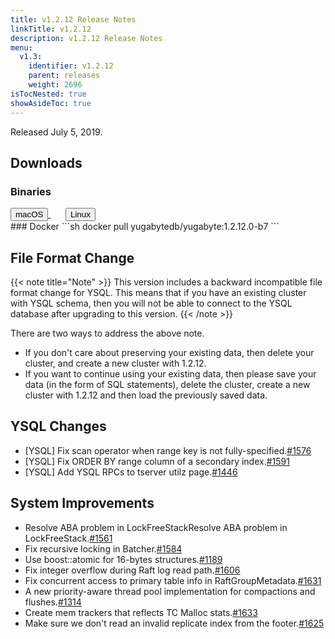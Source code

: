 ```yaml
---
title: v1.2.12 Release Notes
linkTitle: v1.2.12
description: v1.2.12 Release Notes
menu:
  v1.3:
    identifier: v1.2.12
    parent: releases
    weight: 2696
isTocNested: true
showAsideToc: true
---
```


Released July 5, 2019.

## Downloads
### Binaries
<a class="download-binary-link" href="https://downloads.yugabyte.com/yugabyte-ce-1.2.12.0-darwin.tar.gz">
  <button>
    <i class="fab fa-apple"></i><span class="download-text">macOS</span>
  </button>
</a>
&nbsp; &nbsp; &nbsp; 
<a class="download-binary-link" href="https://downloads.yugabyte.com/yugabyte-ce-1.2.12.0-linux.tar.gz">
  <button>
    <i class="fab fa-linux"></i><span class="download-text">Linux</span>
  </button>
</a>
<br />
### Docker
```sh
docker pull yugabytedb/yugabyte:1.2.12.0-b7
```

## File Format Change

{{< note title="Note" >}}
This version includes a backward incompatible file format change for YSQL. This means that if you have an existing cluster with YSQL schema, then you will not be able to connect to the YSQL database after upgrading to this version.
{{< /note >}}

There are two ways to address the above note.

* If you don't care about preserving your existing data, then delete your cluster, and create a new cluster with 1.2.12. 
* If you want to continue using your existing data, then please save your data (in the form of
  SQL statements), delete the cluster, create a new cluster with 1.2.12 and then load the previously saved data.

## YSQL Changes
* [YSQL] Fix scan operator when range key is not
  fully-specified.[#1576](https://github.com/Yugabyte/yugabyte-db/issues/1576)
* [YSQL] Fix ORDER BY range column of a secondary
  index.[#1591](https://github.com/Yugabyte/yugabyte-db/issues/1591)
* [YSQL] Add YSQL RPCs to tserver utilz
  page.[#1446](https://github.com/Yugabyte/yugabyte-db/issues/1446)

## System Improvements
*  Resolve ABA problem in LockFreeStackResolve ABA problem in
   LockFreeStack.[#1561](https://github.com/Yugabyte/yugabyte-db/issues/1561)
* Fix recursive locking in Batcher.[#1584](https://github.com/Yugabyte/yugabyte-db/issues/1584)
* Use boost::atomic for 16-bytes
  structures.[#1189](https://github.com/Yugabyte/yugabyte-db/issues/1189)
* Fix integer overflow during Raft log read
  path.[#1606](https://github.com/Yugabyte/yugabyte-db/issues/1606)
* Fix concurrent access to primary table info in
  RaftGroupMetadata.[#1631](https://github.com/Yugabyte/yugabyte-db/issues/1631)
* A new priority-aware thread pool implementation for compactions and
  flushes.[#1314](https://github.com/Yugabyte/yugabyte-db/issues/1314)
* Create mem trackers that reflects TC Malloc
  stats.[#1633](https://github.com/Yugabyte/yugabyte-db/issues/1633)
* Make sure we don't read an invalid replicate index from the
  footer.[#1625](https://github.com/Yugabyte/yugabyte-db/issues/1625)
